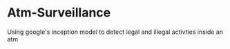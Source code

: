 # Atm-Surveillance
Using google's inception model to detect legal and illegal activties inside an atm 
